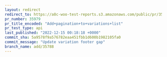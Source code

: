 ```yaml
---
layout: redirect
redirect_to: https://a8c-woo-test-reports.s3.amazonaws.com/public/pr/35979/api/index.html
pr_number: 35979
pr_title_encoded: "Add+pagination+to+variations+list"
pr_test_type: api
last_published: "2022-12-15 00:18:18 +0000"
commit_sha: 5a9578f9a576782eaa451fbb1d600b1982105fa0
commit_message: "Update variation footer gap"
branch_name: add/35788
---
```

